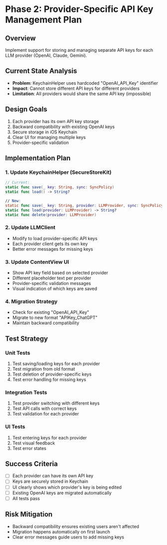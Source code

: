 # Phase 2: Provider-Specific API Key Management Plan

## Overview
Implement support for storing and managing separate API keys for each LLM provider (OpenAI, Claude, Gemini).

## Current State Analysis
- **Problem**: KeychainHelper uses hardcoded "OpenAI_API_Key" identifier
- **Impact**: Cannot store different API keys for different providers
- **Limitation**: All providers would share the same API key (impossible)

## Design Goals
1. Each provider has its own API key storage
2. Backward compatibility with existing OpenAI keys
3. Secure storage in iOS Keychain
4. Clear UI for managing multiple keys
5. Provider-specific validation

## Implementation Plan

### 1. Update KeychainHelper (SecureStoreKit)
```swift
// Current: 
static func save(_ key: String, sync: SyncPolicy)
static func load() -> String?

// New:
static func save(_ key: String, provider: LLMProvider, sync: SyncPolicy)
static func load(provider: LLMProvider) -> String?
static func delete(provider: LLMProvider)
```

### 2. Update LLMClient
- Modify to load provider-specific API keys
- Each provider client gets its own key
- Better error messages for missing keys

### 3. Update ContentView UI
- Show API key field based on selected provider
- Different placeholder text per provider
- Provider-specific validation messages
- Visual indication of which keys are saved

### 4. Migration Strategy
- Check for existing "OpenAI_API_Key"
- Migrate to new format "APIKey_ChatGPT"
- Maintain backward compatibility

## Test Strategy

### Unit Tests
1. Test saving/loading keys for each provider
2. Test migration from old format
3. Test deletion of provider-specific keys
4. Test error handling for missing keys

### Integration Tests
1. Test provider switching with different keys
2. Test API calls with correct keys
3. Test validation for each provider

### UI Tests
1. Test entering keys for each provider
2. Test visual feedback
3. Test error states

## Success Criteria
- [ ] Each provider can have its own API key
- [ ] Keys are securely stored in Keychain
- [ ] UI clearly shows which provider's key is being edited
- [ ] Existing OpenAI keys are migrated automatically
- [ ] All tests pass

## Risk Mitigation
- Backward compatibility ensures existing users aren't affected
- Migration happens automatically on first launch
- Clear error messages guide users to add missing keys